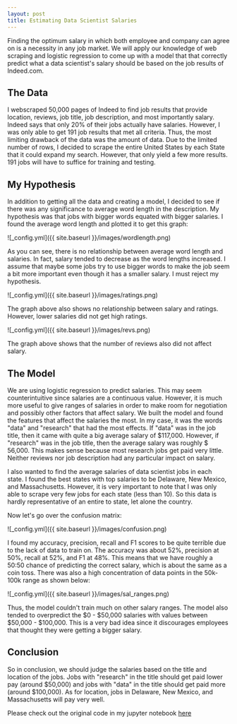 ```yaml
---
layout: post
title: Estimating Data Scientist Salaries
--- 
```

Finding the optimum salary in which both employee and company can agree on is a necessity in any job market. We will apply our knowledge of web scraping and logistic regression to come up with a model that that correctly predict what a data scientist's salary should be based on the job results of Indeed.com.  

## The Data ##

I webscraped 50,000 pages of Indeed to find job results that provide location, reviews, job title, job description, and most importantly salary. Indeed says that only 20% of their jobs actually have salaries. However, I was only able to get 191 job results that met all criteria. Thus, the most limiting drawback of the data was the amount of data. Due to the limited number of rows, I decided to scrape the entire United States by each State that it could expand my search. However, that only yield a few more results. 191 jobs will have to suffice for training and testing.

## My Hypothesis ##

In addition to getting all the data and creating a model, I decided to see if there was any significance to average word length in the description. My hypothesis was that jobs with bigger words equated with bigger salaries. I found the average word length and plotted it to get this graph:

![_config.yml]({{ site.baseurl }}/images/wordlength.png)

As you can see, there is no relationship between average word length and salaries. In fact, salary tended to decrease as the word lengths increased. I assume that maybe some jobs try to use bigger words to make the job seem a bit more important even though it has a smaller salary. I must reject my hypothesis.

![_config.yml]({{ site.baseurl }}/images/ratings.png)

The graph above also shows no relationship between salary and ratings. However, lower salaries did not get high ratings.

![_config.yml]({{ site.baseurl }}/images/revs.png)

The graph above shows that the number of reviews also did not affect salary.

## The Model ##

We are using logistic regression to predict salaries. This may seem counterintuitive since salaries are a continuous value. However, it is much more useful to give ranges of salaries in order to make room for negotiation and possibly other factors that affect salary. We built the model and found the features that affect the salaries the most. In my case, it was the words "data" and "research" that had the most effects. If "data" was in the job title, then it came with quite a big average salary of $117,000. However, if "research" was in the job title, then the average salary was roughly $ 56,000. This makes sense because most research jobs get paid very little. Neither reviews nor job description had any particular impact on salary.

I also wanted to find the average salaries of data scientist jobs in each state. I found the best states with top salaries to be Delaware, New Mexico, and Massachusetts. However, it is very important to note that I was only able to scrape very few jobs for each state (less than 10). So this data is hardly representative of an entire to state, let alone the country.

Now let's go over the confusion matrix:

![_config.yml]({{ site.baseurl }}/images/confusion.png)

I found my accuracy, precision, recall and F1 scores to be quite terrible due to the lack of data to train on. The accuracy was about 52%, precision at 50%, recall at 52%, and F1 at 48%. This means that we have roughly a 50:50 chance of predicting the correct salary, which is about the same as a coin toss. There was also a high concentration of data points in the 50k-100k range as shown below:

![_config.yml]({{ site.baseurl }}/images/sal_ranges.png)

Thus, the model couldn't train much on other salary ranges.
The model also tended to overpredict the $0 - $50,000 salaries with values between $50,000 - $100,000. This is a very bad idea since it discourages employees that thought they were getting a bigger salary. 


## Conclusion ## 

So in conclusion, we should judge the salaries based on the title and location of the jobs. Jobs with "research" in the title should get paid lower pay (around $50,000) and jobs with "data" in the title should get paid more (around $100,000). As for location, jobs in Delaware, New Mexico, and Massachusetts will pay very well.

Please check out the original code in my jupyter notebook [here](https://git.generalassemb.ly/mdeguzman827/webscraping-lab/blob/master/scraping-project-4-starter.ipynb)
